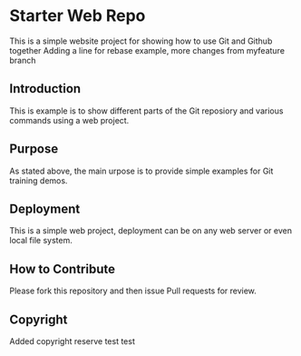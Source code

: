 # Starter Web Repo

This is a simple website project for showing how to use Git and Github together
Adding a line for rebase example, more changes from myfeature branch

## Introduction

This is example is to show different parts of the Git reposiory and various commands using a web project.

## Purpose

As stated above, the main urpose is to provide simple examples for Git training demos.

## Deployment

This is a simple web project, deployment can be on any web server or even local file system.

## How to Contribute

Please fork this repository and then issue Pull requests for review.

## Copyright

 Added copyright reserve test test
